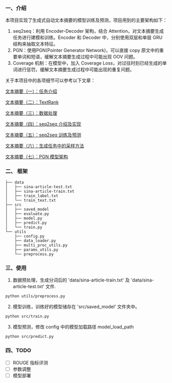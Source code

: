 ### 一、介绍
本项目实现了生成式自动文本摘要的模型训练及预测，项目用到的主要架构如下：
1. seq2seq：利用 Encoder-Decoder 架构，结合 Attention，对文本摘要生成任务进行建模和训练。Encoder 和 Decoder 中，分别使用双层和单层 GRU 结构来抽取文本特征。
2. PGN：使用PGN(Pointer Generator Network)，可以直接 copy 原文中的重要单词和短语，缓解文本摘要生成过程中可能出现 OOV 问题。
3. Coverage 机制：在模型中，加入 Coverage Loss，对过往时刻已经生成的单词进行惩罚，缓解文本摘要生成过程中可能出现的重复问题。

关于本项目中的各项细节可以参考以下文章：

[文本摘要（一）：任务介绍](https://zhuanlan.zhihu.com/p/451808468)

[文本摘要（二）：TextRank](https://zhuanlan.zhihu.com/p/452359234)

[文本摘要（三）：数据处理](https://zhuanlan.zhihu.com/p/452429994)

[文本摘要（四）：seq2seq 介绍及实现](https://zhuanlan.zhihu.com/p/452475603)

[文本摘要（五）：seq2seq 训练及预测](https://zhuanlan.zhihu.com/p/452703432)

[文本摘要（六）：生成任务中的采样方法](https://zhuanlan.zhihu.com/p/453286395)

[文本摘要（七）：PGN 模型架构](https://zhuanlan.zhihu.com/p/453600830)

### 二、 框架
```
├── data
│   ├── sina-article-test.txt
│   ├── sina-article-train.txt
│   ├── train_label.txt
│   └── train_text.txt
├── src
│   ├── saved_model
│   ├── evaluate.py
│   ├── model.py
│   ├── predict.py
│   └── train.py
└── utils
    ├── config.py
    ├── data_loader.py
    ├── multi_proc_utils.py
    ├── params_utils.py
    └── preprocess.py 
```

### 三、使用
1. 数据预处理，生成分词后的 'data/sina-article-train.txt' 及 'data/sina-article-test.txt' 文件.
```bash
python utils/preprocess.py
```
2. 模型训练，训练好的模型储存在 'src/saved_model' 文件夹中。
```bash
python src/train.py
```
3. 模型预测，修改 config 中的模型加载路径 model_load_path
```bash
python src/predict.py
```

### 四、TODO
- [ ] ROUGE 指标评测
- [ ] 参数调整
- [ ] 模型部署
